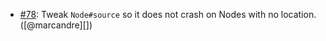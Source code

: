 * [#78](https://github.com/rubocop-hq/rubocop-ast/issues/78): Tweak `Node#source` so it does not crash on Nodes with no location. ([@marcandre][])
